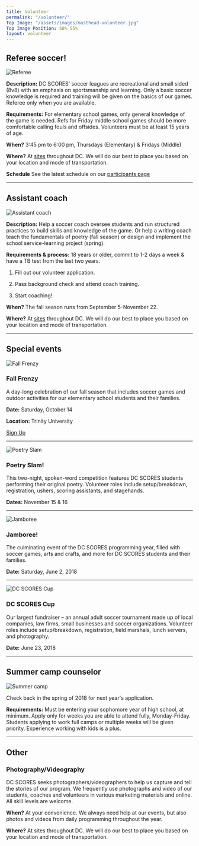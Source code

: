 ```yaml
---
title: Volunteer
permalink: "/volunteer/"
Top Image: "/assets/images/masthead-volunteer.jpg"
Top Image Position: 50% 55%
layout: volunteer
---
```


<span id="volunteer-referee"></span>

## Referee soccer!

![Referee](/uploads/volunteer-referee-float-left.jpg)

**Description:**
DC SCORES’ soccer leagues are recreational and small sided (8v8) with an emphasis on sportsmanship and learning. ​Only a basic soccer knowledge is required and training will be given on the basics of our games.  Referee only when you are available.

**Requirements:**
For elementary school games, only general knowledge of the game is needed.
Refs for Friday middle school games should be more comfortable calling fouls and offsides.
​Volunteers must be at least 15 years of age.

**When?**
3:45 pm to 6:00 pm, Thursdays (Elementary) & Fridays (Middle)

**Where?**
At <a href="/our-program/program-sites/" target="_blank">sites</a> throughout DC. We will do our best to place you based on your location and mode of transportation.

**Schedule**
See the latest schedule on our <a href="https://www.dcscores.org/our-program/participants/" target="_blank">participants page</a>

---

<span id="volunteer-assistant-coach"></span>

## Assistant coach

![Assistant coach](/uploads/volunteer-assistant-coach-float-left.jpg)

**Description:**
Help a soccer coach oversee students and run structured practices to build skills and knowledge of the game. Or help a writing coach teach the fundamentals of poetry (fall season) or design and implement the school service-learning project (spring).

**Requirements & process:**
18 years or older, commit to 1-2 days a week & have a TB test from the last two years.

1. Fill out our volunteer application.

2. Pass background check and attend coach training.

3. Start coaching!

**When?**
The fall season runs from September 5-November 22.

**Where?**
At <a href="/our-program/program-sites/" target="_blank">sites</a> throughout DC. We will do our best to place you based on your location and mode of transportation.

---

<span id="volunteer-special-events"></span>

## Special events

![Fall Frenzy](/uploads/volunteer-fall-frenzy-float-left-small.jpg)

### Fall Frenzy

A day-long celebration of our fall season that includes soccer games and outdoor activities for our elementary school students and their families.

**Date:** Saturday, October 14

**Location:** Trinity University

<a href="http://events.constantcontact.com/register/event?llr=sr4zb7aab&oeidk=a07eejpmh98f4413586" class="Article-contentButton" target="_blank">
<i class="Icon  Icon-document"></i>
Sign Up
</a>

---

![Poetry Slam](/uploads/volunteer-poetry-slam-float-right.jpg)

### Poetry Slam!

This two-night, spoken-word competition features DC SCORES students performing their original poetry. Volunteer roles include setup/breakdown, registration, ushers, scoring assistants, and stagehands.

**Dates:** November 15 & 16

---

![Jamboree](/uploads/volunteer-jamboree-float-left-small.jpg)

### Jamboree!

The culminating event of the DC SCORES programming year, filled with soccer games, arts and crafts, and more for DC SCORES students and their families.

**Date:** Saturday, June 2, 2018

---

![DC SCORES Cup](/uploads/volunteer-scores-cup-float-right.jpg)

### DC SCORES Cup

Our largest fundraiser – an annual adult soccer tournament made up of local companies, law firms, small businesses and soccer organizations. Volunteer roles include setup/breakdown, registration, field marshals, lunch servers, and photography.

**Date:** June 23, 2018

---

<span id="volunteer-summer-camp"></span>

## Summer camp counselor

![Summer camp](/uploads/volunteer-summer-camp-float-left.jpg)

Check back in the spring of 2018 for next year's application.

**Requirements:**
Must be entering your sophomore year of high school, at minimum.
Apply only for weeks you are able to attend fully, Monday-Friday.
Students applying to work full camps or multiple weeks will be given priority.
Experience working with kids is a plus.

---

<span id="volunteer-other"></span>

## Other

### Photography/Videography

DC SCORES seeks photographers/videographers to help us capture and tell the stories of our program. We frequently use photographs and video of our students, coaches and volunteers in various marketing materials and online. All skill levels are welcome.

**When?**
At your convenience. We always need help at our events, but also photos and videos from daily programming throughout the year.

**Where?**
At sites throughout DC. We will do our best to place you based on your location and mode of transportation.